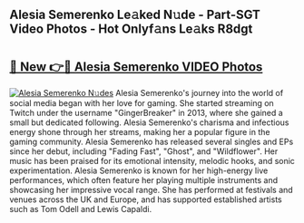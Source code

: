 ## Alesia Semerenko Le𝚊ked N𝚞de - Part-SGT Video Photos - Hot Onlyf𝚊ns Le𝚊ks R8dgt

# <h2><a href="http://ab42865.deff.icu/?id=Alesia+Semerenko">🔗 New 👉🔴 Alesia Semerenko VIDEO Photos</a></h2>

[![Alesia Semerenko N𝚞des](https://i.imgur.com/rIISA9y.gif)](http://ab42865.deff.icu/?id=Alesia+Semerenko)
Alesia Semerenko's journey into the world of social media began with her love for gaming. She started streaming on Twitch under the username "GingerBreaker" in 2013, where she gained a small but dedicated following. Alesia Semerenko's charisma and infectious energy shone through her streams, making her a popular figure in the gaming community. Alesia Semerenko has released several singles and EPs since her debut, including "Fading Fast", "Ghost", and "Wildflower". Her music has been praised for its emotional intensity, melodic hooks, and sonic experimentation. Alesia Semerenko is known for her high-energy live performances, which often feature her playing multiple instruments and showcasing her impressive vocal range. She has performed at festivals and venues across the UK and Europe, and has supported established artists such as Tom Odell and Lewis Capaldi.
